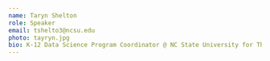 ```yaml
---
name: Taryn Shelton
role: Speaker
email: tshelto3@ncsu.edu
photo: tayryn.jpg
bio: K-12 Data Science Program Coordinator @ NC State University for The Science House and The Data Science Academy
---
```

